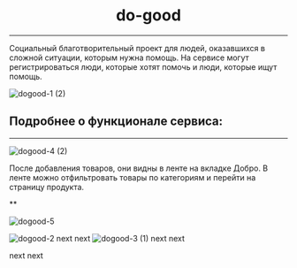 <h1 align="center">do-good</h1>

***

Социальный благотворительный проект для людей, оказавшихся в сложной ситуации, которым нужна помощь. На сервисе могут регистрироваться люди, которые хотят помочь и люди, которые ищут помощь.

![dogood-1 (2)](https://user-images.githubusercontent.com/87146188/167612366-2897c770-10b8-429e-84ba-dc8227524b3e.gif)

## Подробнее о функционале сервиса:

***

![dogood-4 (2)](https://user-images.githubusercontent.com/87146188/167616706-038757ed-fc57-492c-860b-391b68b6189d.gif)

После добавления товаров, они видны в ленте на вкладке Добро. В ленте можно отфильтровать товары по категориям и перейти на страницу продукта.

**

![dogood-5](https://user-images.githubusercontent.com/87146188/167617209-b88a7616-105d-4dd3-88fb-eb60a6f26f6b.gif)

![dogood-2](https://user-images.githubusercontent.com/87146188/167613371-3388e26f-fc49-4fee-a710-6f41e182cd23.gif)
next
next
![dogood-3 (1)](https://user-images.githubusercontent.com/87146188/167614326-77bed7bf-a39f-4ea4-a2c6-54185dfcf7eb.gif)
next
next


next
next

